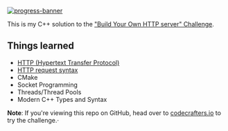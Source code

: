 [![progress-banner](https://backend.codecrafters.io/progress/http-server/371be5e1-7842-4904-85a6-5ca92efe07c8)](https://app.codecrafters.io/users/fangxuehouwuming?r=2qF)

This is my C++ solution to the 
["Build Your Own HTTP server" Challenge](https://app.codecrafters.io/courses/http-server/overview).

## Things learned
- [HTTP (Hypertext Transfer
Protocol)](https://en.wikipedia.org/wiki/Hypertext_Transfer_Protocol)
- [HTTP request syntax](https://www.w3.org/Protocols/rfc2616/rfc2616-sec5.html)
- CMake
- Socket Programming
- Threads/Thread Pools
- Modern C++ Types and Syntax

**Note**: If you're viewing this repo on GitHub, head over to
[codecrafters.io](https://codecrafters.io) to try the challenge.·